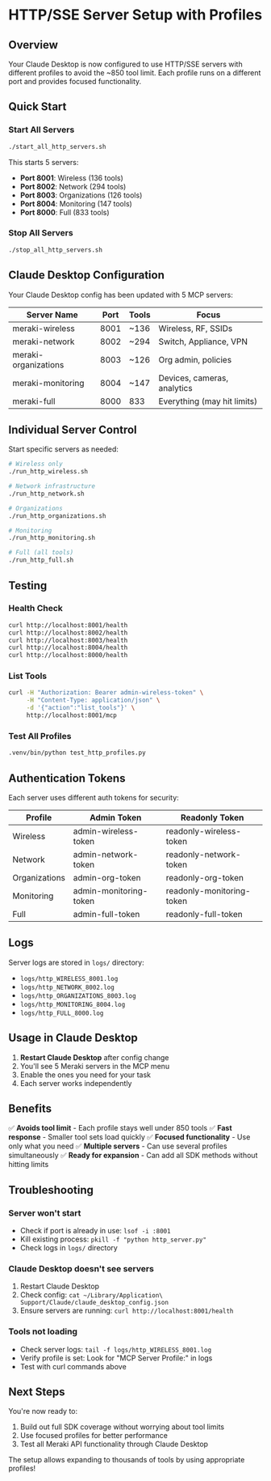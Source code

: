 # HTTP/SSE Server Setup with Profiles

## Overview
Your Claude Desktop is now configured to use HTTP/SSE servers with different profiles to avoid the ~850 tool limit. Each profile runs on a different port and provides focused functionality.

## Quick Start

### Start All Servers
```bash
./start_all_http_servers.sh
```

This starts 5 servers:
- **Port 8001**: Wireless (136 tools)
- **Port 8002**: Network (294 tools)  
- **Port 8003**: Organizations (126 tools)
- **Port 8004**: Monitoring (147 tools)
- **Port 8000**: Full (833 tools)

### Stop All Servers
```bash
./stop_all_http_servers.sh
```

## Claude Desktop Configuration

Your Claude Desktop config has been updated with 5 MCP servers:

| Server Name | Port | Tools | Focus |
|------------|------|-------|-------|
| meraki-wireless | 8001 | ~136 | Wireless, RF, SSIDs |
| meraki-network | 8002 | ~294 | Switch, Appliance, VPN |
| meraki-organizations | 8003 | ~126 | Org admin, policies |
| meraki-monitoring | 8004 | ~147 | Devices, cameras, analytics |
| meraki-full | 8000 | 833 | Everything (may hit limits) |

## Individual Server Control

Start specific servers as needed:

```bash
# Wireless only
./run_http_wireless.sh

# Network infrastructure  
./run_http_network.sh

# Organizations
./run_http_organizations.sh

# Monitoring
./run_http_monitoring.sh

# Full (all tools)
./run_http_full.sh
```

## Testing

### Health Check
```bash
curl http://localhost:8001/health
curl http://localhost:8002/health
curl http://localhost:8003/health
curl http://localhost:8004/health
curl http://localhost:8000/health
```

### List Tools
```bash
curl -H "Authorization: Bearer admin-wireless-token" \
     -H "Content-Type: application/json" \
     -d '{"action":"list_tools"}' \
     http://localhost:8001/mcp
```

### Test All Profiles
```bash
.venv/bin/python test_http_profiles.py
```

## Authentication Tokens

Each server uses different auth tokens for security:

| Profile | Admin Token | Readonly Token |
|---------|------------|----------------|
| Wireless | admin-wireless-token | readonly-wireless-token |
| Network | admin-network-token | readonly-network-token |
| Organizations | admin-org-token | readonly-org-token |
| Monitoring | admin-monitoring-token | readonly-monitoring-token |
| Full | admin-full-token | readonly-full-token |

## Logs

Server logs are stored in `logs/` directory:
- `logs/http_WIRELESS_8001.log`
- `logs/http_NETWORK_8002.log`
- `logs/http_ORGANIZATIONS_8003.log`
- `logs/http_MONITORING_8004.log`
- `logs/http_FULL_8000.log`

## Usage in Claude Desktop

1. **Restart Claude Desktop** after config change
2. You'll see 5 Meraki servers in the MCP menu
3. Enable the ones you need for your task
4. Each server works independently

## Benefits

✅ **Avoids tool limit** - Each profile stays well under 850 tools
✅ **Fast response** - Smaller tool sets load quickly
✅ **Focused functionality** - Use only what you need
✅ **Multiple servers** - Can use several profiles simultaneously
✅ **Ready for expansion** - Can add all SDK methods without hitting limits

## Troubleshooting

### Server won't start
- Check if port is already in use: `lsof -i :8001`
- Kill existing process: `pkill -f "python http_server.py"`
- Check logs in `logs/` directory

### Claude Desktop doesn't see servers
1. Restart Claude Desktop
2. Check config: `cat ~/Library/Application\ Support/Claude/claude_desktop_config.json`
3. Ensure servers are running: `curl http://localhost:8001/health`

### Tools not loading
- Check server logs: `tail -f logs/http_WIRELESS_8001.log`
- Verify profile is set: Look for "MCP Server Profile:" in logs
- Test with curl commands above

## Next Steps

You're now ready to:
1. Build out full SDK coverage without worrying about tool limits
2. Use focused profiles for better performance
3. Test all Meraki API functionality through Claude Desktop

The setup allows expanding to thousands of tools by using appropriate profiles!